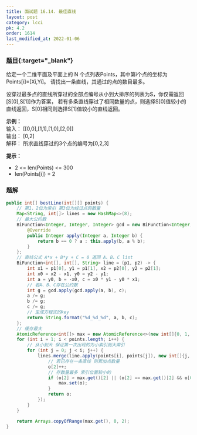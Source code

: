 ```yaml
---
title: 面试题 16.14. 最佳直线
layout: post
category: lcci
pk: 4.2
order: 1614
last_modified_at: 2022-01-06
---
```


### [题目](https://leetcode.cn/best-line-lcci/){:target="_blank"}

给定一个二维平面及平面上的 N 个点列表Points，其中第i个点的坐标为Points[i]=[Xi,Yi]。
请找出一条直线，其通过的点的数目最多。

设穿过最多点的直线所穿过的全部点编号从小到大排序的列表为S，你仅需返回[S[0],S[1]]作为答案，
若有多条直线穿过了相同数量的点，则选择S[0]值较小的直线返回，S[0]相同则选择S[1]值较小的直线返回。

**示例：**  
输入： [[0,0],[1,1],[1,0],[2,0]]  
输出： [0,2]  
解释： 所求直线穿过的3个点的编号为[0,2,3]

**提示：**
- 2 <= len(Points) <= 300
- len(Points[i]) = 2

### 题解

```java
public int[] bestLine(int[][] points) {
    // 第1、2位为索引 第3位为经过点的数量
    Map<String, int[]> lines = new HashMap<>(8);
    // 最大公约数
    BiFunction<Integer, Integer, Integer> gcd = new BiFunction<Integer, Integer, Integer>() {
        @Override
        public Integer apply(Integer a, Integer b) {
            return b == 0 ? a : this.apply(b, a % b);
        }
    };
    // 直线公式 A*x + B*y + C = 0 返回 A、B、C list
    BiFunction<int[], int[], String> line = (p1, p2) -> {
        int x1 = p1[0], y1 = p1[1], x2 = p2[0], y2 = p2[1];
        int x0 = x2 - x1, y0 = y2 - y1;
        int a = y0, b = -x0, c = x0 * y1 - y0 * x1;
        // 若A、B、C存在公约数
        int g = gcd.apply(gcd.apply(a, b), c);
        a /= g;
        b /= g;
        c /= g;
        // 生成方程式的key
        return String.format("%d_%d_%d", a, b, c);
    };
    // 缓存最大
    AtomicReference<int[]> max = new AtomicReference<>(new int[]{0, 1, 2});
    for (int i = 1; i < points.length; i++) {
        // 从小到大 保证第一次出现的为小索引到大索引
        for (int j = 0; j < i; j++) {
            lines.merge(line.apply(points[i], points[j]), new int[]{j, i, 2}, (o, n) -> {
                // 若已存在一条直线 则累加点数量
                o[2]++;
                // 存数量最多 索引位置较小的
                if (o[2] > max.get()[2] || (o[2] == max.get()[2] && o[0] < max.get()[0])) {
                    max.set(o);
                }
                return o;
            });
        }
    }

    return Arrays.copyOfRange(max.get(), 0, 2);
}
```